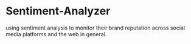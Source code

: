 # Sentiment-Analyzer
using sentiment analysis to monitor their brand reputation across social media platforms and the web in general.
